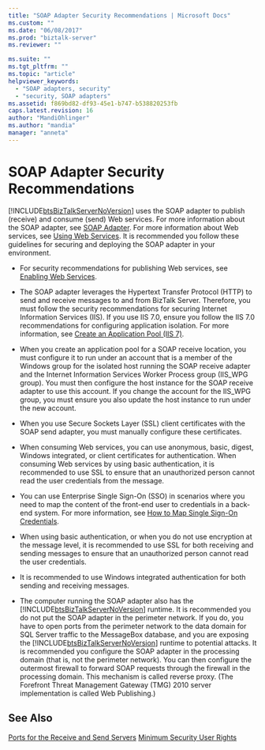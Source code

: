 ```yaml
---
title: "SOAP Adapter Security Recommendations | Microsoft Docs"
ms.custom: ""
ms.date: "06/08/2017"
ms.prod: "biztalk-server"
ms.reviewer: ""

ms.suite: ""
ms.tgt_pltfrm: ""
ms.topic: "article"
helpviewer_keywords:
  - "SOAP adapters, security"
  - "security, SOAP adapters"
ms.assetid: f869bd82-df93-45e1-b747-b538820253fb
caps.latest.revision: 16
author: "MandiOhlinger"
ms.author: "mandia"
manager: "anneta"
---
```

# SOAP Adapter Security Recommendations
[!INCLUDE[btsBizTalkServerNoVersion](../includes/btsbiztalkservernoversion-md.md)] uses the SOAP adapter to publish (receive) and consume (send) Web services. For more information about the SOAP adapter, see [SOAP Adapter](../core/soap-adapter.md). For more information about Web services, see [Using Web Services](../core/using-web-services.md). It is recommended you follow these guidelines for securing and deploying the SOAP adapter in your environment.

- For security recommendations for publishing Web services, see [Enabling Web Services](../core/enabling-web-services.md).

- The SOAP adapter leverages the Hypertext Transfer Protocol (HTTP) to send and receive messages to and from BizTalk Server. Therefore, you must follow the security recommendations for securing Internet Information Services (IIS). If you use IIS 7.0, ensure you follow the IIS 7.0 recommendations for configuring application isolation. For more information, see [Create an Application Pool (IIS 7)](https://go.microsoft.com/fwlink/?LinkId=196674).

- When you create an application pool for a SOAP receive location, you must configure it to run under an account that is a member of the Windows group for the isolated host running the SOAP receive adapter and the Internet Information Services Worker Process group (IIS_WPG group). You must then configure the host instance for the SOAP receive adapter to use this account. If you change the account for the IIS_WPG group, you must ensure you also update the host instance to run under the new account.

- When you use Secure Sockets Layer (SSL) client certificates with the SOAP send adapter, you must manually configure these certificates.

- When consuming Web services, you can use anonymous, basic, digest, Windows integrated, or client certificates for authentication. When consuming Web services by using basic authentication, it is recommended to use SSL to ensure that an unauthorized person cannot read the user credentials from the message.

- You can use Enterprise Single Sign-On (SSO) in scenarios where you need to map the content of the front-end user to credentials in a back-end system. For more information, see [How to Map Single Sign-On Credentials](../core/how-to-map-single-sign-on-credentials.md).

- When using basic authentication, or when you do not use encryption at the message level, it is recommended to use SSL for both receiving and sending messages to ensure that an unauthorized person cannot read the user credentials.

- It is recommended to use Windows integrated authentication for both sending and receiving messages.

- The computer running the SOAP adapter also has the [!INCLUDE[btsBizTalkServerNoVersion](../includes/btsbiztalkservernoversion-md.md)] runtime. It is recommended you do not put the SOAP adapter in the perimeter network. If you do, you have to open ports from the perimeter network to the data domain for SQL Server traffic to the MessageBox database, and you are exposing the [!INCLUDE[btsBizTalkServerNoVersion](../includes/btsbiztalkservernoversion-md.md)] runtime to potential attacks. It is recommended you configure the SOAP adapter in the processing domain (that is, not the perimeter network). You can then configure the outermost firewall to forward SOAP requests through the firewall in the processing domain. This mechanism is called reverse proxy. (The Forefront Threat Management Gateway (TMG) 2010 server implementation is called Web Publishing.)

## See Also
 [Ports for the Receive and Send Servers](../core/ports-for-the-receive-and-send-servers.md)
 [Minimum Security User Rights](../core/minimum-security-user-rights.md)